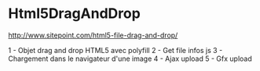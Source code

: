 # Html5DragAndDrop
http://www.sitepoint.com/html5-file-drag-and-drop/

1 - Objet drag and drop HTML5 avec polyfill
2 - Get file infos js
3 - Chargement dans le navigateur d'une image
4 - Ajax upload
5 - Gfx upload
